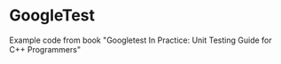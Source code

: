 # GoogleTest
Example code from book "Googletest In Practice: Unit Testing Guide for C++ Programmers"
